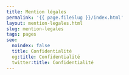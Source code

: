 ```yaml
---
title: Mention légales
permalink: '{{ page.fileSlug }}/index.html'
layout: mention-legales.html
slug: mention-legales
tags: pages
seo:
  noindex: false
  title: Confidentialité
  og:title: Confidentialité
  twitter:title: Confidentialité
---
```



